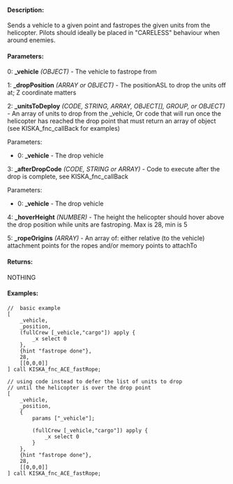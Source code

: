 #### Description:
Sends a vehicle to a given point and fastropes the given units from the helicopter. Pilots should ideally be placed in "CARELESS" behaviour when around enemies.

#### Parameters:
0: **_vehicle** *(OBJECT)* - The vehicle to fastrope from

1: **_dropPosition** *(ARRAY or OBJECT)* - The positionASL to drop the units off at; Z coordinatematters

2: **_unitsToDeploy** *(CODE, STRING, ARRAY, OBJECT[], GROUP, or OBJECT)* - An array of units to drop from the _vehicle,Or code that will run once the helicopter has reached the drop point that must return an array of object(see KISKA_fnc_callBack for examples)Parameters:- 0: **_vehicle** - The drop vehicle

3: **_afterDropCode** *(CODE, STRING or ARRAY)* - Code to execute after the drop is complete, see KISKA_fnc_callBackParameters:- 0: **_vehicle** - The drop vehicle

4: **_hoverHeight** *(NUMBER)* - The height the helicopter should hover above the drop positionwhile units are fastroping. Max is 28, min is 5

5: **_ropeOrigins** *(ARRAY)* - An array of: either relative (to the vehicle) attachmentpoints for the ropes and/or memory points to attachTo

#### Returns:
NOTHING

#### Examples:
```sqf
//  basic example
[
    _vehicle,
    _position,
    (fullCrew [_vehicle,"cargo"]) apply {
        _x select 0
    },
    {hint "fastrope done"},
    28,
    [[0,0,0]]
] call KISKA_fnc_ACE_fastRope;
```
```sqf
// using code instead to defer the list of units to drop
// until the helicopter is over the drop point
[
    _vehicle,
    _position,
    {
        params ["_vehicle"];

        (fullCrew [_vehicle,"cargo"]) apply {
            _x select 0
        }
    },
    {hint "fastrope done"},
    28,
    [[0,0,0]]
] call KISKA_fnc_ACE_fastRope;
```

